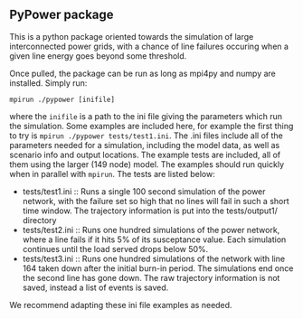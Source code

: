 ## PyPower package

This is a python package oriented towards the simulation of large interconnected power grids, with a chance of line failures occuring when a given line energy goes beyond some threshold.

Once pulled, the package can be run as long as mpi4py and numpy are installed. Simply run:
```
mpirun ./pypower [inifile]
```

where the `inifile` is a path to the ini file giving the parameters which run the simulation. Some examples are included here, for example the first thing to try is `mpirun ./pypower tests/test1.ini`. The .ini files include all of the parameters needed for a simulation, including the model data, as well as scenario info and output locations. The example tests are included, all of them using the larger (149 node) model. The examples should run quickly when in parallel with `mpirun`. The tests are listed below:

* tests/test1.ini :: Runs a single 100 second simulation of the power network, with the failure set so high that no lines will fail in such a short time window. The trajectory information is put into the tests/output1/ directory
* tests/test2.ini :: Runs one hundred simulations of the power network, where a line fails if it hits 5% of its susceptance value. Each simulation continues until the load served drops below 50%.
* tests/test3.ini :: Runs one hundred simulations of the network with line 164 taken down after the initial burn-in period. The simulations end once the second line has gone down. The raw trajectory information is not saved, instead a list of events is saved.

We recommend adapting these ini file examples as needed.
